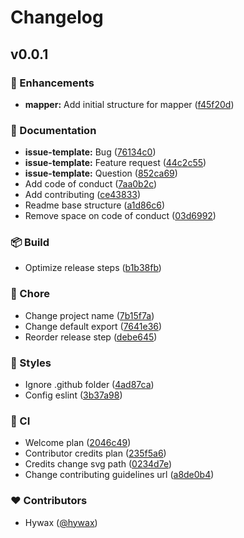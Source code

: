 # Changelog


## v0.0.1


### 🚀 Enhancements

- **mapper:** Add initial structure for mapper ([f45f20d](https://github.com/hywax/lxc-idmapper/commit/f45f20d))

### 📖 Documentation

- **issue-template:** Bug ([76134c0](https://github.com/hywax/lxc-idmapper/commit/76134c0))
- **issue-template:** Feature request ([44c2c55](https://github.com/hywax/lxc-idmapper/commit/44c2c55))
- **issue-template:** Question ([852ca69](https://github.com/hywax/lxc-idmapper/commit/852ca69))
- Add code of conduct ([7aa0b2c](https://github.com/hywax/lxc-idmapper/commit/7aa0b2c))
- Add contributing ([ce43833](https://github.com/hywax/lxc-idmapper/commit/ce43833))
- Readme base structure ([a1d86c6](https://github.com/hywax/lxc-idmapper/commit/a1d86c6))
- Remove space on code of conduct ([03d6992](https://github.com/hywax/lxc-idmapper/commit/03d6992))

### 📦 Build

- Optimize release steps ([b1b38fb](https://github.com/hywax/lxc-idmapper/commit/b1b38fb))

### 🏡 Chore

- Change project name ([7b15f7a](https://github.com/hywax/lxc-idmapper/commit/7b15f7a))
- Change default export ([7641e36](https://github.com/hywax/lxc-idmapper/commit/7641e36))
- Reorder release step ([debe645](https://github.com/hywax/lxc-idmapper/commit/debe645))

### 🎨 Styles

- Ignore .github folder ([4ad87ca](https://github.com/hywax/lxc-idmapper/commit/4ad87ca))
- Config eslint ([3b37a98](https://github.com/hywax/lxc-idmapper/commit/3b37a98))

### 🤖 CI

- Welcome plan ([2046c49](https://github.com/hywax/lxc-idmapper/commit/2046c49))
- Contributor credits plan ([235f5a6](https://github.com/hywax/lxc-idmapper/commit/235f5a6))
- Credits change svg path ([0234d7e](https://github.com/hywax/lxc-idmapper/commit/0234d7e))
- Change contributing guidelines url ([a8de0b4](https://github.com/hywax/lxc-idmapper/commit/a8de0b4))

### ❤️ Contributors

- Hywax ([@hywax](http://github.com/hywax))

